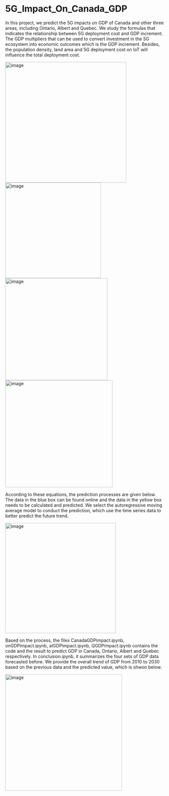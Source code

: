 # 5G_Impact_On_Canada_GDP

In this project, we predict the 5G impacts on GDP of Canada and other three areas, including Ontario, Albert and Quebec. 
We study the formulas that indicates the relationship between 5G deployment cost and GDP increment. The GDP multipliers that can be used to convert investment in the 5G ecosystem into economic outcomes which is the GDP increment. Besides, the population density, land area and 5G deployment cost on IoT will influence the total deployment cost. 

<img width="383" alt="image" src="https://user-images.githubusercontent.com/70187992/160931239-5eb99c79-18f6-44c5-a3fe-354c6f584eaa.png">
<img width="303" alt="image" src="https://user-images.githubusercontent.com/70187992/160931325-8b2069b6-698e-4d08-b4b4-4deda344c59a.png">
<img width="324" alt="image" src="https://user-images.githubusercontent.com/70187992/160931437-666c6f4f-ea49-4c82-907e-e628ba789137.png">
<img width="340" alt="image" src="https://user-images.githubusercontent.com/70187992/160931477-414cb122-910c-4a0a-a72f-4bc30fc4b3c1.png">


According to these equations, the prediction processes are given below. The data in the blue box can be found online and the data in the yellow box needs to be calculated and predicted. We select the autoregressive moving average model to conduct the prediction, which use the time series data to better predict the future trend.

<img width="350" alt="image" src="https://user-images.githubusercontent.com/70187992/160927958-b3be2aa6-1d2f-4892-b682-386661c34046.png">

Based on the process, the files CanadaGDPimpact.ipynb, onGDPimpact.ipynb, alGDPimpact.ipynb, QGDPimpact.ipynb contains the code and the result to predict GDP in Canada, Ontario, Albert and Quebec respectively. In conclusion.ipynb, it summarizes the four sets of GDP data forecasted before. We provide the overall trend of GDP from 2010 to 2030 based on the previous data and the predicted value, which is shwon below.

<img width="370" alt="image" src="https://user-images.githubusercontent.com/70187992/160928692-f03c2e86-9f67-49fd-91e6-655f40038804.png">


